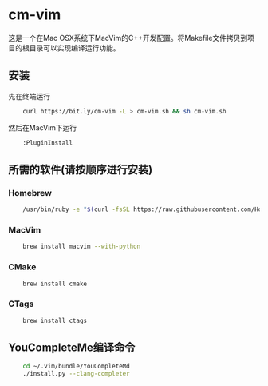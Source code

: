 # cm-vim
这是一个在Mac OSX系统下MacVim的C++开发配置。将Makefile文件拷贝到项目的根目录可以实现编译运行功能。

## 安装
先在终端运行
```bash
    curl https://bit.ly/cm-vim -L > cm-vim.sh && sh cm-vim.sh
```
然后在MacVim下运行
```bash
    :PluginInstall
```

## 所需的软件(请按顺序进行安装)
### Homebrew
```bash
    /usr/bin/ruby -e "$(curl -fsSL https://raw.githubusercontent.com/Homebrew/install/master/install)"
```

### MacVim
```bash
    brew install macvim --with-python
```

### CMake
```bash
    brew install cmake
```

### CTags
```bash
    brew install ctags
```

## YouCompleteMe编译命令
```bash
    cd ~/.vim/bundle/YouCompleteMd
    ./install.py --clang-completer
```


